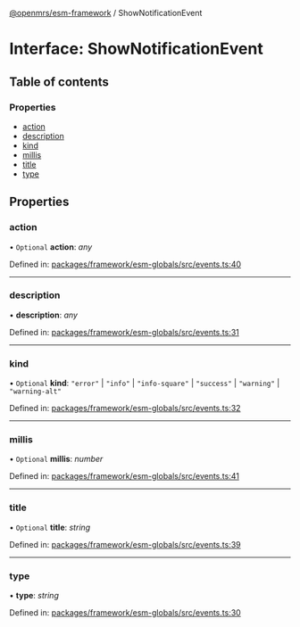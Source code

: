 [@openmrs/esm-framework](../API.md) / ShowNotificationEvent

# Interface: ShowNotificationEvent

## Table of contents

### Properties

- [action](shownotificationevent.md#action)
- [description](shownotificationevent.md#description)
- [kind](shownotificationevent.md#kind)
- [millis](shownotificationevent.md#millis)
- [title](shownotificationevent.md#title)
- [type](shownotificationevent.md#type)

## Properties

### action

• `Optional` **action**: *any*

Defined in: [packages/framework/esm-globals/src/events.ts:40](https://github.com/openmrs/openmrs-esm-core/blob/master/packages/framework/esm-globals/src/events.ts#L40)

___

### description

• **description**: *any*

Defined in: [packages/framework/esm-globals/src/events.ts:31](https://github.com/openmrs/openmrs-esm-core/blob/master/packages/framework/esm-globals/src/events.ts#L31)

___

### kind

• `Optional` **kind**: ``"error"`` \| ``"info"`` \| ``"info-square"`` \| ``"success"`` \| ``"warning"`` \| ``"warning-alt"``

Defined in: [packages/framework/esm-globals/src/events.ts:32](https://github.com/openmrs/openmrs-esm-core/blob/master/packages/framework/esm-globals/src/events.ts#L32)

___

### millis

• `Optional` **millis**: *number*

Defined in: [packages/framework/esm-globals/src/events.ts:41](https://github.com/openmrs/openmrs-esm-core/blob/master/packages/framework/esm-globals/src/events.ts#L41)

___

### title

• `Optional` **title**: *string*

Defined in: [packages/framework/esm-globals/src/events.ts:39](https://github.com/openmrs/openmrs-esm-core/blob/master/packages/framework/esm-globals/src/events.ts#L39)

___

### type

• **type**: *string*

Defined in: [packages/framework/esm-globals/src/events.ts:30](https://github.com/openmrs/openmrs-esm-core/blob/master/packages/framework/esm-globals/src/events.ts#L30)

